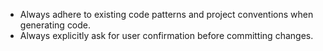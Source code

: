 - Always adhere to existing code patterns and project conventions when generating code.
- Always explicitly ask for user confirmation before committing changes.

